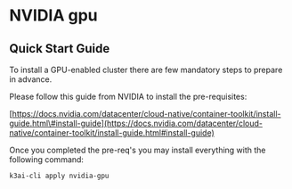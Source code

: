 # NVIDIA gpu

## Quick Start Guide

To install a GPU-enabled cluster there are few mandatory steps to prepare in advance.

Please follow this guide from NVIDIA to install the pre-requisites:

[https://docs.nvidia.com/datacenter/cloud-native/container-toolkit/install-guide.html\#install-guide](https://docs.nvidia.com/datacenter/cloud-native/container-toolkit/install-guide.html#install-guide)

Once you completed the pre-req's you may install everything with the following command:

```text
k3ai-cli apply nvidia-gpu
```

